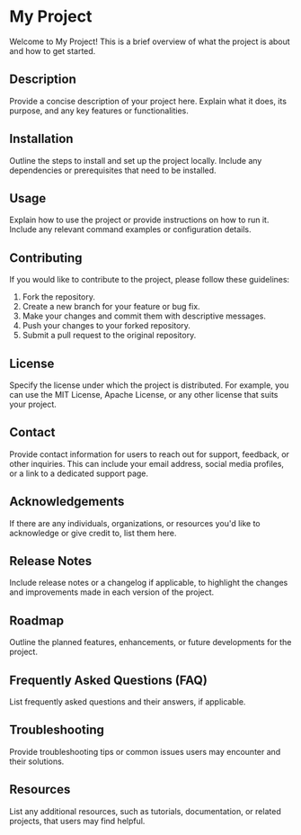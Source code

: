 # My Project

Welcome to My Project! This is a brief overview of what the project is about and how to get started.

## Description

Provide a concise description of your project here. Explain what it does, its purpose, and any key features or functionalities.

## Installation

Outline the steps to install and set up the project locally. Include any dependencies or prerequisites that need to be installed.

## Usage

Explain how to use the project or provide instructions on how to run it. Include any relevant command examples or configuration details.

## Contributing

If you would like to contribute to the project, please follow these guidelines:

1. Fork the repository.
2. Create a new branch for your feature or bug fix.
3. Make your changes and commit them with descriptive messages.
4. Push your changes to your forked repository.
5. Submit a pull request to the original repository.

## License

Specify the license under which the project is distributed. For example, you can use the MIT License, Apache License, or any other license that suits your project.

## Contact

Provide contact information for users to reach out for support, feedback, or other inquiries. This can include your email address, social media profiles, or a link to a dedicated support page.

## Acknowledgements

If there are any individuals, organizations, or resources you'd like to acknowledge or give credit to, list them here.

## Release Notes

Include release notes or a changelog if applicable, to highlight the changes and improvements made in each version of the project.

## Roadmap

Outline the planned features, enhancements, or future developments for the project.

## Frequently Asked Questions (FAQ)

List frequently asked questions and their answers, if applicable.

## Troubleshooting

Provide troubleshooting tips or common issues users may encounter and their solutions.

## Resources

List any additional resources, such as tutorials, documentation, or related projects, that users may find helpful.